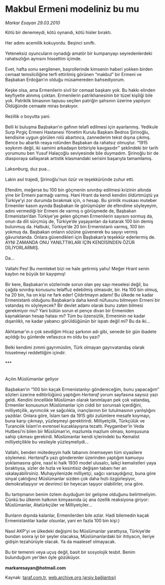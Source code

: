 # Makbul Ermeni modeliniz bu mu

*Markar Esayan 29.03.2010*

<div class="yazi">Kötü bir denemeydi, kötü oynandı, kötü hisler bıraktı. <br/><br/>Her adımı acemilik kokuyordu. Beşinci sınıftı. <br/><br/>Yeteneksiz oyuncuların oynadığı amatör bir kumpanyayı seyredenlerdeki rahatsızlığın aynısını hissettim içimde. <br/><br/>Evet, hafta sonu sergilenen, başrollerinde kimsenin haberi yokken birden cemaat temsilciliğine terfi ettirilmiş görünen “makbul” bir Ermeni ve Başbakan Erdoğan’ın olduğu müsamereden bahsediyorum. <br/><br/>Keşke olsa, ama Ermenilerin sivil bir cemaat başkanı yok. Bu hakkı elinden keyfiyetle alınmış çoktan. Ermenilerin patrikhanesinin bir tüzel kişiliği bile yok. Patriklik binasının tapusu seçilen patriğin şahsının üzerine yapılıyor. Öldüğünde cemaate miras bırakıyor. <br/><br/>Rezillik o boyutta yani. <br/><br/>Belli ki buluşma Başbakan’ın gafının telafi edilmesi için ayarlanmış. Yedikule Surp Pırgiç Ermeni Hastanesi Yönetim Kurulu Başkanı Bedros Şirinoğlu, kendisine uygun görülen rolü abartınca, zannederim tekst dışına çıkmış. Bence bu abartılı reaya rolünden Başbakan da rahatsız olmuştur. “1915 soykırım değil, iki samimi arkadaşın birbiriyle kavgasıdır” şeklindeki bir tarih yorumunu ben Yusuf Halaçoğlu seviyesinde bile duymadım. Şirinoğlu bir de diasporaya sallayarak artistik klasmandaki serisini başarıyla tamamlamış. <br/><br/>Laksınburg, duz pua... <br/><br/>Lakin asıl trajedi, Şirinoğlu’nun özür ve teşekküründe zuhur etti. <br/><br/>Efendim, meğerse bu 100 bin göçmenin sınırdışı edilmesi krizinin altında yine bir Ermeni parmağı varmış. Hani Hrant da kendi kendini öldürtmüştü ya Türkiye’yi zor durumda bırakmak için, o hesap. Bu şirinlik muskası muteber Ermeniler kasım ayında Başbakan ile görüşmüşler de efendime söyleyeyim, adını vermediği bir Ermeni de varmış o görüşmede de, Başbakan Ermenistan’dan Türkiye’ye gelen göçmen Ermenilerin sayısını sormuş da, onun da dili sürçmüş de, Türkiye’de yaşayanları da katarak 100 bin demiş bulunmuş da. Halbuki, Türkiye’de 20 bin Ermenistanlı varmış, 100 bin yokmuş da. Başbakan onların sözüne güvenerek bu sayıyı vermiş gâvuristanda. Onlara güvendikleri için Başbakan’a teşekkür ederlermiş de. AYNI ZAMANDA ONU YANILTTIKLARI İÇİN KENDİSİNDEN ÖZÜR DİLİYORLARMIŞ. <br/><br/>Da... <br/><br/>Vallahi Pes! Bu memleket bizi ne hale getirmiş yahu! Meğer Hrant senin kaybın ne büyük bir kayıpmış! <br/><br/>Bir kere, Başbakan’ın sözlerinde sorun olan şey sayı meselesi değil, bu çağda sınırdışı konusunu telaffuz edebilmiş olmasıdır, bir. Ha 100 bin olmuş, ha 20 bin, ha on kişi ne fark eder! Çıldırtmayın adamı! Bu ülkede ne kadar Ermenistanlı olduğunu Başbakan’a daha kendi nüfusunu bilmeyen Ermeni bir vatandaş mı söyleyecek? Bir devlet adamı olarak bunu zaten bilmesi gerekmiyor mu? Yani bütün sorun el pençe divan bir Ermeniden kaynaklanan hesap hatası mı? Tüm bu özensizlik, Ermeninin ne kadar dışarılıklı, ne kadar yabancı görüldüğünün bir ispatı değil mi? Bu da iki... <br/><br/>Akhtamar’ın o çok sevdiğim Hicaz şarkının adı gibi, senede bir gün ibadete açıldığı bu günlerde vefasızca mı oldu bu yazı? <br/><br/>Belki kendimi zımmi gayrımüslim, Türk olmayan gayrıvatandaş olarak hissetmeyi reddettiğim içindir. <br/><br/>*** <br/><br/><br/>Açılın Müslümanlar geliyor<br/><br/>Başbakan’ın “100 bin kaçak Ermenistanlıyı göndereceğim, bunu yapacağım” sözleri üzerine editörlüğünü yaptığım <i>Hertaraf</i> yorum sayfasına sayısız yazı geldi. Kendini öncellikle Müslüman olarak tanımlayan pek çok vatandaş, Ermeniler konusunun Müslümanlar için ciddi bir sorunsalı içerdiğini, milliyetçilik, ayrımcılık ve sağcılıkla, inançlarının bir tutulmasının yanlışlığını yazdılar. Onlara göre, İslam tam da 1915 gibi zulümlere mesafe koymayı, buna karşı çıkmayı, yüzleşmeyi gerektirirdi. Milliyetçilik, Türkçülük ve Turancılık İslam’ın evrensel kucaklayışına tezattı. Peygamber’in Veda Hutbesi’ni bilen bir Müslüman’ın, mazlumla mazlum olması, komşusuna sahip çıkması gerekirdi. Müslümanlar kendi içlerindeki bu Kemalist milliyetçilikle bu vesileyle yüzleşmeliydi... <br/><br/>Vallahi, benden mütedeyyin halk tabanını önemseyen tüm siyasilere söylemesi. <i>Hertaraf</i>’a yazı gönderenler üzerinden yaptığım kamuoyu yoklamasına göre, nasıl ki halk 1930 model ulusalcı, laikçi kemalistleri yaya bıraktıysa, sizler de hızla ve kesintisiz değişen tabanı her an ıskalayabilirsiniz. Muhayyilenizde milliyetçi, sağcı varsaydığınız, buna göre sinyal çaktığınız Müslümanlar sizden çok daha hızlı özgürleşiyor, demokratlaşıyor ve devrimci bir heyecan taşıyor olabilirler, ona göre. <br/><br/>Bu tartışmanın benim özlem duyduğum bir gelişme olduğunu belirtmeliyim. Çünkü bu ülkenin halkının kimyasında üç ana özellik reaksiyona giriyor: Müslümanlar, Atatürkçüler ve Milliyetçiler... <br/><br/>Bunların dışında kalanlar, Ermenilerden bile azlar. Hadi bilemedin kaçak Ermenistanlılar kadar olsunlar, yani en fazla 100 bin kişi:) <br/><br/>Nasıl AKP’yi ve ülkedeki değişimi bu Müslümanlar yarattıysa, Türkiye’de bundan sonra iyi bir şeyler olacaksa, Müslümanlardaki bir ihtiyacın, ileriye gidişin tezahürüyle olacak. Ya da maalesef olmayacak. <br/><br/>Bu bir temenni veya uçuş değil, basit bir sosyolojik tesbit. Benim bulunduğum yer’den öyle gözüküyor. <b><br/><br/>markaresayan@hotmail.com</b></div>

Kaynak: [taraf.com.tr](http://www.taraf.com.tr:80/makale/10688.htm), [web.archive.org (arşiv bağlantısı)](http://web.archive.org/web/20100413165800/http://www.taraf.com.tr:80/makale/10688.htm)
